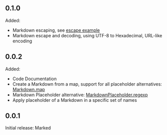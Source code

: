 ## 0.1.0

Added:
- Markdown escaping, see [escape example](https://github.com/DrafaKiller/Markdown-dart/blob/main/example/escape.dart)
- Markdown escape and decoding, using UTF-8 to Hexadecimal, URL-like encoding

## 0.0.2

Added:
- Code Documentation
- Create a Markdown from a map, support for all placeholder alternatives: [Markdown.map](https://pub.dev/documentation/marked/latest/marked/Markdown/Markdown.map.html)
- Markdown Placeholder alternative: [MarkdownPlaceholder.regexp](https://pub.dev/documentation/marked/latest/marked/MarkdownPlaceholder/MarkdownPlaceholder.regexp.html)
- Apply placeholder of a Markdown in a specific set of names

## 0.0.1

Initial release: Marked
